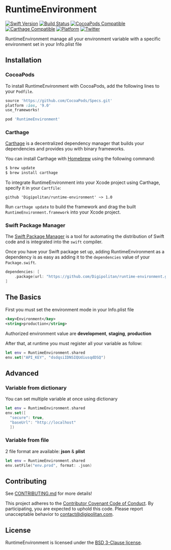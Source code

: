 RuntimeEnvironment
=================================

[![Swift Version](https://img.shields.io/badge/swift-4.0-orange.svg?style=flat)](https://developer.apple.com/swift/)
[![Build Status](https://travis-ci.org/Digipolitan/runtime-environment.svg?branch=master)](https://travis-ci.org/Digipolitan/runtime-environment)
[![CocoaPods Compatible](https://img.shields.io/cocoapods/v/RuntimeEnvironment.svg)](https://img.shields.io/cocoapods/v/RuntimeEnvironment.svg)
[![Carthage Compatible](https://img.shields.io/badge/carthage-compatible-brightgreen.svg?style=flat)](https://github.com/Carthage/Carthage)
[![Platform](https://img.shields.io/cocoapods/p/RuntimeEnvironment.svg?style=flat)](http://cocoadocs.org/docsets/RuntimeEnvironment)
[![Twitter](https://img.shields.io/badge/twitter-@Digipolitan-blue.svg?style=flat)](http://twitter.com/Digipolitan)

RuntimeEnvironment manage all your environment variable with a specific environment set in your Info.plist file

## Installation

### CocoaPods

To install RuntimeEnvironment with CocoaPods, add the following lines to your `Podfile`.

```ruby
source 'https://github.com/CocoaPods/Specs.git'
platform :ios, '9.0'
use_frameworks!

pod 'RuntimeEnvironment'
```

### Carthage

[Carthage](https://github.com/Carthage/Carthage) is a decentralized dependency manager that builds your dependencies and provides you with binary frameworks.

You can install Carthage with [Homebrew](http://brew.sh/) using the following command:

```bash
$ brew update
$ brew install carthage
```

To integrate RuntimeEnvironment into your Xcode project using Carthage, specify it in your `Cartfile`:

```
github 'Digipolitan/runtime-environment' ~> 1.0
```

Run `carthage update` to build the framework and drag the built `RuntimeEnvironment.framework` into your Xcode project.

### Swift Package Manager

The [Swift Package Manager](https://swift.org/package-manager/) is a tool for automating the distribution of Swift code and is integrated into the `swift` compiler.

Once you have your Swift package set up, adding RuntimeEnvironment as a dependency is as easy as adding it to the `dependencies` value of your `Package.swift`.

```swift
dependencies: [
    .package(url: "https://github.com/Digipolitan/runtime-environment.git", from: "1.0.0")
]
```

## The Basics

First you must set the environment mode in your Info.plist file

```xml
<key>Environment</key>
<string>production</string>
```

Authorized environment value are **development**, **staging**, **production**

After that, at runtime you must register all your variable as follow:

```swift
let env = RuntimeEnvironment.shared
env.set("API_KEY", "dsdqsiIDNSIQUdiusqdDSQ")
```

## Advanced

### Variable from dictionary

You can set multiple variable at once using dictionary

```swift
let env = RuntimeEnvironment.shared
env.set([
  "secure": true,
  "baseUrl": "http://localhost"
  ])
```

### Variable from file

2 file format are available: **json** & **plist**

```swift
let env = RuntimeEnvironment.shared
env.setFile("env.prod", format: .json)
```

## Contributing

See [CONTRIBUTING.md](CONTRIBUTING.md) for more details!

This project adheres to the [Contributor Covenant Code of Conduct](CODE_OF_CONDUCT.md).
By participating, you are expected to uphold this code. Please report
unacceptable behavior to [contact@digipolitan.com](mailto:contact@digipolitan.com).

## License

RuntimeEnvironment is licensed under the [BSD 3-Clause license](LICENSE).
